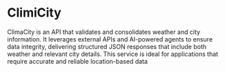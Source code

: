 # ClimiCity
ClimaCity is an API that validates and consolidates weather and city information. It leverages external APIs and AI-powered agents to ensure data integrity, delivering structured JSON responses that include both weather and relevant city details. This service is ideal for applications that require accurate and reliable location-based data
